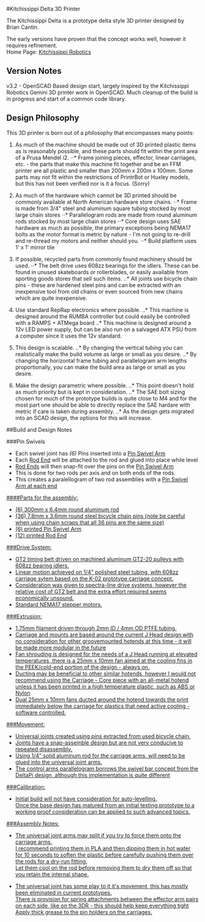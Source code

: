 #Kitchissippi Delta 3D Printer

The Kitchissippi Delta is a prototype delta style 3D printer designed by Brian Cantin.<br>

The early versions have proven that the concept works well, however it requires refinement.<br>
Home Page: [Kitchissippi Robotics](https://kitchissippi-robotics.com/3d-printers/kitchissippi-delta/)

## Version Notes

v3.2 - OpenSCAD Based design start, largely inspired by the Kitchissippi Robotics Gemini 3D printer work in OpenSCAD. Much cleanup of the build is in progress and start of a common code library.

## Design Philosophy

This 3D printer is born out of a philosophy that encompasses many points:

1. As much of the machine should be made out of 3D printed plastic items as is reasonably possible, and these parts should fit within the print area of a Prusa Mendel i2.
⋅⋅* Frame joining pieces, effector, linear carriages, etc. - the parts that make this machine fit together and be an FFM printer are all plastic and smaller than 200mm x 200m x 100mm. Some parts may not fit within the restrictions of PrintrBot or Huxley models, but this has not been verified nor is it a focus. (Sorry)

2. As much of the hardware which cannot be 3D printed should be commonly available at North American hardware store chains.
⋅⋅* Frame is made from 3/4" steel and aluminum square tubing stocked by most large chain stores
⋅⋅* Parallelogram rods are made from round aluminum rods stocked by most large chain stores
⋅⋅* Core design uses SAE hardware as much as possible, the primary exceptions being NEMA17 bolts as the motor format is metric by nature - I'm not going to re-drill and re-thread my motors and neither should you.
⋅⋅* Build platform uses 1' x 1' mirror tile

3. If possible, recycled parts from commonly found machinery should be used.
⋅⋅* The belt drive uses 608zz bearings for the idlers. These can be found in unused skateboards or rollerblades, or easily available from sporting goods stores that sell such items.
..* All joints use bicycle chain pins - these are hardened steel pins and can be extracted with an inexpensive tool from old chains or even sourced from new chains which are quite inexpensive.

4. Use standard RepRap electronics where possible.
..* This machine is designed around the RUMBA controller but could easily be controlled with a RAMPS + ATMega board
..* This machine is designed around a 12v LED power supply, but can be also run on a salvaged ATX PSU from a computer since it uses the 12v standard.

5. This design is scalable.
..* By changing the vertical tubing you can realistically make the build volume as large or small as you desire.
..* By changing the horizontal frame tubing and parallelogram arm lengths proportionally, you can make the build area as large or small as you desire.

6. Make the design parametric where possible.
..* This point doesn't hold as much priority but is kept in consideration.
..* The SAE bolt sizing chosen for much of the prototype builds is quite close to M4 and for the most part one should be able to directly replace the SAE hardare with metric if care is taken during assembly.
..* As the design gets migrated into an SCAD design, the options for this will increase.


##Build and Design Notes

###Pin Swivels

- Each swivel joint has <i>(6) Pins</i> inserted into a <u>Pin Swivel Arm</u>
- Each <u>Rod End</u> will be attached to the rod and glued into place while level
- <u>Rod Ends</u> will then snap-fit over the pins on the <u>Pin Swivel Arm</u>
- This is done for two rods per axis and on both ends of the rods
- This creates a paralellogram of two rod assemblies with a <u>Pin Swivel Arm<u> at each end

####Parts for the assembly:
- (6) 300mm x 6.4mm round aluminum rod
- (36) 7.8mm x 3.6mm round steel bicycle chain pins (note be careful when using chain scraps that all 36 pins are the same size)
- (6) printed <u>Pin Swivel Arm</u>
- (12) printed <u>Rod End</u>


###Drive System:

- GT2 timing belt driven on machined aluminum GT2-20 pulleys with 608zz bearing idlers.
- Linear motion achieved on 1/4" polished steel tubing, with 608zz carriage sytem based on the K-02 prototype carriage concept.
- Consideration was given to spectra-line drive systems, however the relative cost of GT2 belt and the extra effort required seems economically unsound.
- Standard NEMA17 stepper motors.

###Extrusion:

- 1.75mm filament driven through 2mm ID / 4mm OD PTFE tubing.
- Carriage and mounts are based around the current J Head design with no consideration for other groovemounted hotends at this time - it will be made more modular in the future
- Fan shrouding is designed for the needs of a J Head running at elevated temperatures, there is a 25mm x 10mm fan aimed at the cooling fins in the PEEK/cold-end portion of the design - always on.
- Ducting may be beneficial to other similar hotends, however I would not recommend using the Carriage - Core piece with an all-metal hotend unless it has been printed in a high temperature plastic, such as ABS or Nylon
- Dual 25mm x 10mm fans ducted around the hotend towards the print immediately below the carriage for plastics that need active cooling - software controlled.

###Movement:

- Universal joints created using pins extracted from used bicycle chain.
- Joints have a snap-assemble design but are not very conducive to repeated disassembly.
- Using 1/4" solid aluminum rod for the carriage arms, will need to be glued into the universal joint arms.
- The control arms parallelogram borrows the swivel bar concept from the DeltaPi design, although this implementation is quite different

###Calibration:

- Initial build will not have consideration for auto-levelling.<br>
  Once the base design has matured from an initial testing prototype to a working proof consideration can be applied to such advanced topics.

###Assembly Notes:

- The universal joint arms may split if you try to force them onto the carriage arms.<br>
  I recommend printing them in PLA and then dipping them in hot water for 10 seconds to soften the plastic before carefully pushing them over the rods for a dry-run fitting.<br>
  Let them cool on the rod before removing them to dry them off so that you retain the internal shape.<br>

- The universal joint has some play to it it's movement, this has mostly been eliminated in current prototypes.<br>
  There is provision for spring attachments between the effector arm pairs on each side, like on the 3DR - this should help keep everything tight<br>
  Apply thick grease to the pin holders on the carriages.<br>
